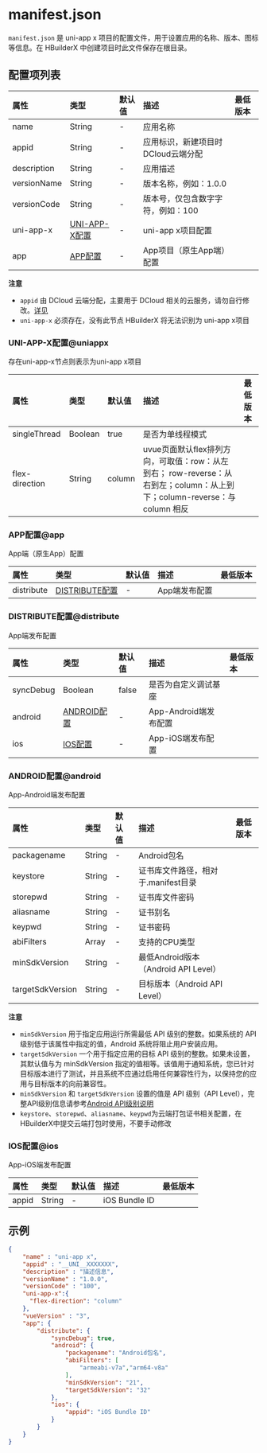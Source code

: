 # manifest.json  
`manifest.json` 是 uni-app x 项目的配置文件，用于设置应用的名称、版本、图标等信息。在 HBuilderX 中创建项目时此文件保存在根目录。

## 配置项列表  
|属性		|类型					|默认值			|描述								|最低版本			|
|:-			|:-						|:-				|:-									|:-					|
|name		|String					|-				|应用名称							|					|
|appid		|String					|-				|应用标识，新建项目时DCloud云端分配	|					|
|description|String					|-				|应用描述							|					|
|versionName|String					|-				|版本名称，例如：1.0.0				|					|
|versionCode|String					|-				|版本号，仅包含数字字符，例如：100		|					|
|uni-app-x	|[UNI-APP-X配置](#uniappx)	|- 			|uni-app x项目配置					|					|
|app		|[APP配置](#app)		|- 					|App项目（原生App端）配置				|					|

**注意**  
- `appid` 由 DCloud 云端分配，主要用于 DCloud 相关的云服务，请勿自行修改。[详见](https://ask.dcloud.net.cn/article/35907)
- `uni-app-x` 必须存在，没有此节点 HBuilderX 将无法识别为 uni-app x项目


### UNI-APP-X配置@uniappx  
存在uni-app-x节点则表示为uni-app x项目  

|属性			|类型					|默认值			|描述								|最低版本			|
|:-				|:-						|:-				|:-									|:-					|
|singleThread	|Boolean				|true			|是否为单线程模式						|					|
|flex-direction	|String					|column			|uvue页面默认flex排列方向，可取值：row：从左到右； row-reverse：从右到左；column：从上到下；column-reverse：与 column 相反|					|


### APP配置@app  
App端（原生App）配置  

|属性			|类型					|默认值			|描述								|最低版本			|
|:-				|:-						|:-				|:-									|:-					|
|distribute		|[DISTRIBUTE配置](#distribute)	|-		|App端发布配置						|					|


### DISTRIBUTE配置@distribute  
App端发布配置  

|属性			|类型					|默认值			|描述								|最低版本			|
|:-				|:-						|:-				|:-									|:-					|
|syncDebug		|Boolean				|false			|是否为自定义调试基座					|					|
|android		|[ANDROID配置](#android)	|-				|App-Android端发布配置				|					|
|ios			|[IOS配置](#ios)			|-				|App-iOS端发布配置					|					|


### ANDROID配置@android  
App-Android端发布配置  

|属性			|类型					|默认值			|描述								|最低版本			|
|:-				|:-						|:-				|:-									|:-					|
|packagename	|String					|-				|Android包名							|					|
|keystore		|String					|-				|证书库文件路径，相对于.manifest目录	|					|
|storepwd		|String					|-				|证书库文件密码						|					|
|aliasname		|String					|-				|证书别名							|					|
|keypwd			|String					|-				|证书密码							|					|
|abiFilters		|Array<String>			|-				|支持的CPU类型						|					|
|minSdkVersion	|String					|-				|最低Android版本（Android API Level）|					|
|targetSdkVersion	|String				|-				|目标版本（Android API Level）		|					|

**注意**  
- `minSdkVersion` 用于指定应用运行所需最低 API 级别的整数。如果系统的 API 级别低于该属性中指定的值，Android 系统将阻止用户安装应用。  
- `targetSdkVersion` 一个用于指定应用的目标 API 级别的整数。如果未设置，其默认值与为 minSdkVersion 指定的值相等。该值用于通知系统，您已针对目标版本进行了测试，并且系统不应通过启用任何兼容性行为，以保持您的应用与目标版本的向前兼容性。  
- `minSdkVersion` 和 `targetSdkVersion` 设置的值是 API 级别（API Level），完整API级别信息请参考[Android API级别说明](https://developer.android.com/guide/topics/manifest/uses-sdk-element?hl=zh-cn#ApiLevels)  
- `keystore`、`storepwd`、`aliasname`、`keypwd`为云端打包证书相关配置，在HBuilderX中提交云端打包时使用，不要手动修改  


### IOS配置@ios  
App-iOS端发布配置  

|属性			|类型					|默认值			|描述								|最低版本			|
|:-				|:-						|:-				|:-									|:-					|
|appid			|String					|-				|iOS Bundle ID						|					|


## 示例  
```json
{
    "name" : "uni-app x",
    "appid" : "__UNI__XXXXXXX",
    "description" : "描述信息",
    "versionName" : "1.0.0",
    "versionCode" : "100",
    "uni-app-x":{
      "flex-direction": "column"  
    },
    "vueVersion" : "3",
	"app": {
		"distribute": {
			"syncDebug": true,
			"android": {
				"packagename": "Android包名",
				"abiFilters": [
					"armeabi-v7a","arm64-v8a"
				],
				"minSdkVersion": "21",
				"targetSdkVersion": "32"
			},
			"ios": {
				"appid": "iOS Bundle ID"
			}
		}
	}
}
```

